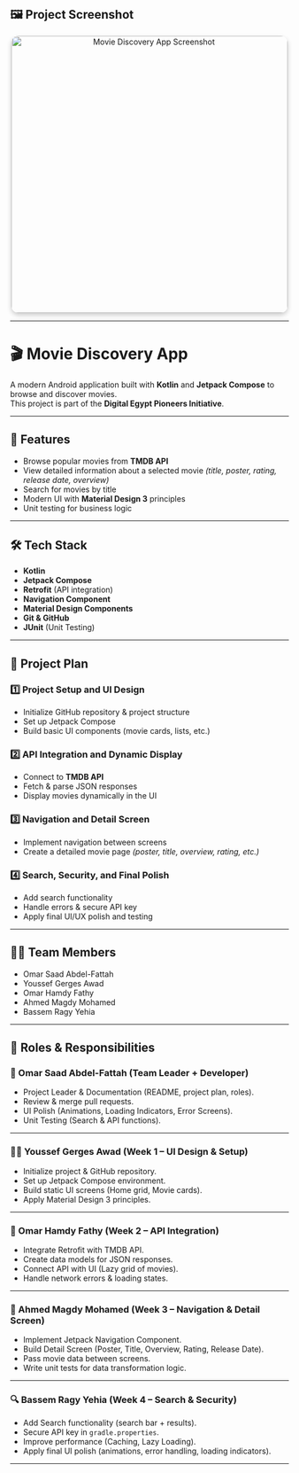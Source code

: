 ## 🖼️ Project Screenshot  

<p align="center">
  <img src="https://github.com/user-attachments/assets/9c20e682-8e29-471c-a4bc-34a68542ef62" 
       alt="Movie Discovery App Screenshot" 
       width="500" 
       style="border-radius: 13px; box-shadow: 0 4px 8px rgba(0,0,0,0.2);" />
</p>

---

# 🎬 Movie Discovery App  

A modern Android application built with **Kotlin** and **Jetpack Compose** to browse and discover movies.  
This project is part of the **Digital Egypt Pioneers Initiative**.  

---

## 🚀 Features  
- Browse popular movies from **TMDB API**  
- View detailed information about a selected movie *(title, poster, rating, release date, overview)*  
- Search for movies by title  
- Modern UI with **Material Design 3** principles  
- Unit testing for business logic  

---

## 🛠️ Tech Stack  
- **Kotlin**  
- **Jetpack Compose**  
- **Retrofit** (API integration)  
- **Navigation Component**  
- **Material Design Components**  
- **Git & GitHub**  
- **JUnit** (Unit Testing)  

---

## 📅 Project Plan  

### 1️⃣ Project Setup and UI Design  
- Initialize GitHub repository & project structure  
- Set up Jetpack Compose  
- Build basic UI components (movie cards, lists, etc.)  

### 2️⃣ API Integration and Dynamic Display  
- Connect to **TMDB API**  
- Fetch & parse JSON responses  
- Display movies dynamically in the UI  

### 3️⃣ Navigation and Detail Screen  
- Implement navigation between screens  
- Create a detailed movie page *(poster, title, overview, rating, etc.)*  

### 4️⃣ Search, Security, and Final Polish  
- Add search functionality  
- Handle errors & secure API key  
- Apply final UI/UX polish and testing  

---

## 👨‍💻 Team Members  

- Omar Saad Abdel-Fattah  
- Youssef Gerges Awad  
- Omar Hamdy Fathy  
- Ahmed Magdy Mohamed  
- Bassem Ragy Yehia  

---

## 📌 Roles & Responsibilities  

### 👑 Omar Saad Abdel-Fattah (Team Leader + Developer)  
- Project Leader & Documentation (README, project plan, roles).  
- Review & merge pull requests.  
- UI Polish (Animations, Loading Indicators, Error Screens).  
- Unit Testing (Search & API functions).  

---

### 👨‍🎨 Youssef Gerges Awad (Week 1 – UI Design & Setup)  
- Initialize project & GitHub repository.  
- Set up Jetpack Compose environment.  
- Build static UI screens (Home grid, Movie cards).  
- Apply Material Design 3 principles.  

---

### 🔗 Omar Hamdy Fathy (Week 2 – API Integration)  
- Integrate Retrofit with TMDB API.  
- Create data models for JSON responses.  
- Connect API with UI (Lazy grid of movies).  
- Handle network errors & loading states.  

---

### 📱 Ahmed Magdy Mohamed (Week 3 – Navigation & Detail Screen)  
- Implement Jetpack Navigation Component.  
- Build Detail Screen (Poster, Title, Overview, Rating, Release Date).  
- Pass movie data between screens.  
- Write unit tests for data transformation logic.  

---

### 🔍 Bassem Ragy Yehia (Week 4 – Search & Security)  
- Add Search functionality (search bar + results).  
- Secure API key in `gradle.properties`.  
- Improve performance (Caching, Lazy Loading).  
- Apply final UI polish (animations, error handling, loading indicators).  

---
